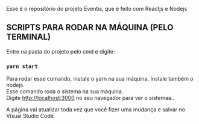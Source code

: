 Esse é o repositório do projeto Eventis, que é feito com Reactjs e Nodejs

## SCRIPTS PARA RODAR NA MÁQUINA (PELO TERMINAL)

Entre na pasta do projeto pelo cmd e digite:

### `yarn start`

Para rodar esse comando, instale o yarn na sua máquina. Instale também o nodejs.<br />
Esse comando roda o sistema na sua máquina.<br />
Digite [http://localhost:3000](http://localhost:3000) no seu navegador para ver o sistemaa..

A página vai atualizar toda vez que você fizer uma mudança e salvar no Visual Studio Code.<br />
